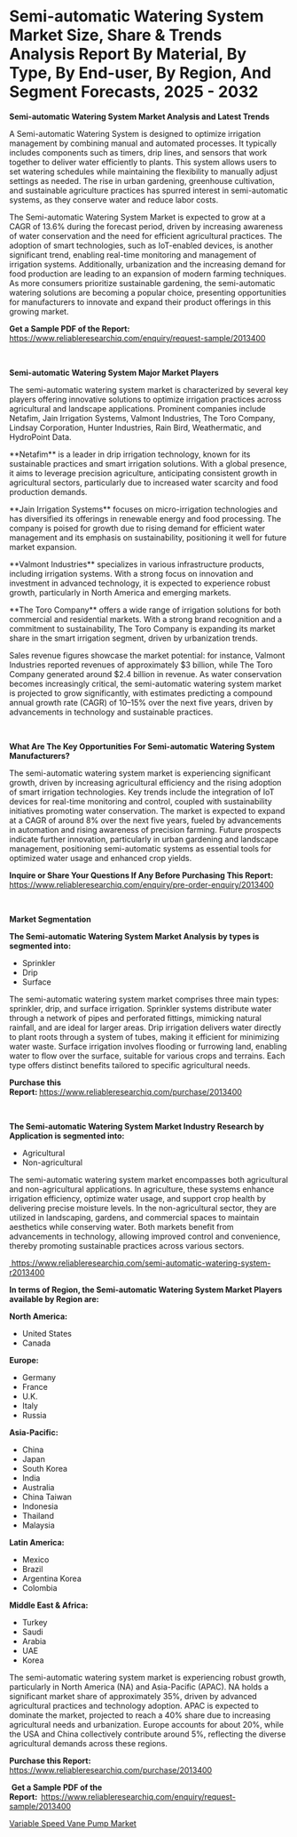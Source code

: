 <p><h1>Semi-automatic Watering System Market Size, Share & Trends Analysis Report By Material, By Type, By End-user, By Region, And Segment Forecasts, 2025 - 2032</h1></p><p><strong>Semi-automatic Watering System Market Analysis and Latest Trends</strong></p>
<p><p>A Semi-automatic Watering System is designed to optimize irrigation management by combining manual and automated processes. It typically includes components such as timers, drip lines, and sensors that work together to deliver water efficiently to plants. This system allows users to set watering schedules while maintaining the flexibility to manually adjust settings as needed. The rise in urban gardening, greenhouse cultivation, and sustainable agriculture practices has spurred interest in semi-automatic systems, as they conserve water and reduce labor costs.</p><p>The Semi-automatic Watering System Market is expected to grow at a CAGR of 13.6% during the forecast period, driven by increasing awareness of water conservation and the need for efficient agricultural practices. The adoption of smart technologies, such as IoT-enabled devices, is another significant trend, enabling real-time monitoring and management of irrigation systems. Additionally, urbanization and the increasing demand for food production are leading to an expansion of modern farming techniques. As more consumers prioritize sustainable gardening, the semi-automatic watering solutions are becoming a popular choice, presenting opportunities for manufacturers to innovate and expand their product offerings in this growing market.</p></p>
<p><strong>Get a Sample PDF of the Report:&nbsp;</strong> <a href="https://www.reliableresearchiq.com/enquiry/request-sample/2013400?utm_campaign=2269&utm_medium=2&utm_source=Github&utm_content=ia&utm_term=02032025&utm_id=semi-automatic-watering-system">https://www.reliableresearchiq.com/enquiry/request-sample/2013400</a></p>
<p>&nbsp;</p>
<p><strong>Semi-automatic Watering System Major Market Players</strong></p>
<p><p>The semi-automatic watering system market is characterized by several key players offering innovative solutions to optimize irrigation practices across agricultural and landscape applications. Prominent companies include Netafim, Jain Irrigation Systems, Valmont Industries, The Toro Company, Lindsay Corporation, Hunter Industries, Rain Bird, Weathermatic, and HydroPoint Data.</p><p>**Netafim** is a leader in drip irrigation technology, known for its sustainable practices and smart irrigation solutions. With a global presence, it aims to leverage precision agriculture, anticipating consistent growth in agricultural sectors, particularly due to increased water scarcity and food production demands.</p><p>**Jain Irrigation Systems** focuses on micro-irrigation technologies and has diversified its offerings in renewable energy and food processing. The company is poised for growth due to rising demand for efficient water management and its emphasis on sustainability, positioning it well for future market expansion.</p><p>**Valmont Industries** specializes in various infrastructure products, including irrigation systems. With a strong focus on innovation and investment in advanced technology, it is expected to experience robust growth, particularly in North America and emerging markets.</p><p>**The Toro Company** offers a wide range of irrigation solutions for both commercial and residential markets. With a strong brand recognition and a commitment to sustainability, The Toro Company is expanding its market share in the smart irrigation segment, driven by urbanization trends.</p><p>Sales revenue figures showcase the market potential: for instance, Valmont Industries reported revenues of approximately $3 billion, while The Toro Company generated around $2.4 billion in revenue. As water conservation becomes increasingly critical, the semi-automatic watering system market is projected to grow significantly, with estimates predicting a compound annual growth rate (CAGR) of 10–15% over the next five years, driven by advancements in technology and sustainable practices.</p></p>
<p>&nbsp;</p>
<p><strong>What Are The Key Opportunities For Semi-automatic Watering System Manufacturers?</strong></p>
<p><p>The semi-automatic watering system market is experiencing significant growth, driven by increasing agricultural efficiency and the rising adoption of smart irrigation technologies. Key trends include the integration of IoT devices for real-time monitoring and control, coupled with sustainability initiatives promoting water conservation. The market is expected to expand at a CAGR of around 8% over the next five years, fueled by advancements in automation and rising awareness of precision farming. Future prospects indicate further innovation, particularly in urban gardening and landscape management, positioning semi-automatic systems as essential tools for optimized water usage and enhanced crop yields.</p></p>
<p><strong>Inquire or Share Your Questions If Any Before Purchasing This Report:</strong> <a href="https://www.reliableresearchiq.com/enquiry/pre-order-enquiry/2013400?utm_campaign=2269&utm_medium=2&utm_source=Github&utm_content=ia&utm_term=02032025&utm_id=semi-automatic-watering-system">https://www.reliableresearchiq.com/enquiry/pre-order-enquiry/2013400</a></p>
<p>&nbsp;</p>
<p><strong>Market Segmentation</strong></p>
<p><strong>The Semi-automatic Watering System Market Analysis by types is segmented into:</strong></p>
<p><ul><li>Sprinkler</li><li>Drip</li><li>Surface</li></ul></p>
<p><p>The semi-automatic watering system market comprises three main types: sprinkler, drip, and surface irrigation. Sprinkler systems distribute water through a network of pipes and perforated fittings, mimicking natural rainfall, and are ideal for larger areas. Drip irrigation delivers water directly to plant roots through a system of tubes, making it efficient for minimizing water waste. Surface irrigation involves flooding or furrowing land, enabling water to flow over the surface, suitable for various crops and terrains. Each type offers distinct benefits tailored to specific agricultural needs.</p></p>
<p><strong>Purchase this Report:&nbsp;</strong><a href="https://www.reliableresearchiq.com/purchase/2013400?utm_campaign=2269&utm_medium=2&utm_source=Github&utm_content=ia&utm_term=02032025&utm_id=semi-automatic-watering-system">https://www.reliableresearchiq.com/purchase/2013400</a></p>
<p>&nbsp;</p>
<p><strong>The Semi-automatic Watering System Market Industry Research by Application is segmented into:</strong></p>
<p><ul><li>Agricultural</li><li>Non-agricultural</li></ul></p>
<p><p>The semi-automatic watering system market encompasses both agricultural and non-agricultural applications. In agriculture, these systems enhance irrigation efficiency, optimize water usage, and support crop health by delivering precise moisture levels. In the non-agricultural sector, they are utilized in landscaping, gardens, and commercial spaces to maintain aesthetics while conserving water. Both markets benefit from advancements in technology, allowing improved control and convenience, thereby promoting sustainable practices across various sectors.</p></p>
<p><a href="https://www.reliableresearchiq.com/semi-automatic-watering-system-r2013400?utm_campaign=2269&utm_medium=2&utm_source=Github&utm_content=ia&utm_term=02032025&utm_id=semi-automatic-watering-system">&nbsp;https://www.reliableresearchiq.com/semi-automatic-watering-system-r2013400</a></p>
<p><strong>In terms of Region, the Semi-automatic Watering System Market Players available by Region are:</strong></p>
<p>
    <p> <strong> North America: </strong>
        <ul>
            <li>United States</li>
            <li>Canada</li>
        </ul>
        </p> 
    <p> <strong> Europe: </strong>
        <ul>
            <li>Germany</li>
            <li>France</li>
            <li>U.K.</li>
            <li>Italy</li>
            <li>Russia</li>
        </ul>
        </p> 
    <p> <strong> Asia-Pacific: </strong>
        <ul>
            <li>China</li>
            <li>Japan</li>
            <li>South Korea</li>
            <li>India</li>
            <li>Australia</li>
            <li>China Taiwan</li>
            <li>Indonesia</li>
            <li>Thailand</li>
            <li>Malaysia</li>
        </ul>
        </p> 
    <p> <strong> Latin America: </strong>
        <ul>
            <li>Mexico</li>
            <li>Brazil</li>
            <li>Argentina Korea</li>
            <li>Colombia</li>
        </ul>
        </p> 
    <p> <strong> Middle East & Africa: </strong>
        <ul>
            <li>Turkey</li>
            <li>Saudi</li>
            <li>Arabia</li>
            <li>UAE</li>
            <li>Korea</li>
        </ul>
    </p>
    </p>
<p><p>The semi-automatic watering system market is experiencing robust growth, particularly in North America (NA) and Asia-Pacific (APAC). NA holds a significant market share of approximately 35%, driven by advanced agricultural practices and technology adoption. APAC is expected to dominate the market, projected to reach a 40% share due to increasing agricultural needs and urbanization. Europe accounts for about 20%, while the USA and China collectively contribute around 5%, reflecting the diverse agricultural demands across these regions.</p></p>
<p><strong>Purchase this Report: </strong><a href="https://www.reliableresearchiq.com/purchase/2013400?utm_campaign=2269&utm_medium=2&utm_source=Github&utm_content=ia&utm_term=02032025&utm_id=semi-automatic-watering-system">https://www.reliableresearchiq.com/purchase/2013400</a></p>
<p>&nbsp;<strong>Get a Sample PDF of the Report:&nbsp;&nbsp;</strong><a href="https://www.reliableresearchiq.com/enquiry/request-sample/2013400?utm_campaign=2269&utm_medium=2&utm_source=Github&utm_content=ia&utm_term=02032025&utm_id=semi-automatic-watering-system">https://www.reliableresearchiq.com/enquiry/request-sample/2013400</a></p>
<p><strong></strong></p>
<p><p><a href="https://github.com/shondapmbau/Market-Research-Report-List-1/blob/main/variable-speed-vane-pump-market.md?utm_campaign=2269&utm_medium=2&utm_source=Github&utm_content=ia&utm_term=02032025&utm_id=semi-automatic-watering-system">Variable Speed Vane Pump Market</a></p></p>